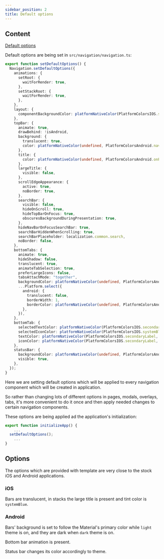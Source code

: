 ```yaml
---
sidebar_position: 2
title: Default options
---
```


## Content
[Default options](https://wix.github.io/react-native-navigation/api/options-api#setdefaultoptions)

Default options are being set in `src/navigation/navigation.ts`:

```typescript
export function setDefaultOptions() {
  Navigation.setDefaultOptions({
    animations: {
      setRoot: {
        waitForRender: true,
      },
      setStackRoot: {
        waitForRender: true,
      },
    },
    layout: {
      componentBackgroundColor: platformNativeColor(PlatformColorsIOS.systemBackground, PlatformColorsAndroid.background),
    },
    topBar: {
      animate: true,
      drawBehind: !isAndroid,
      background: {
        translucent: true,
        color: platformNativeColor(undefined, PlatformColorsAndroid.navigation),
      },
      title: {
        color: platformNativeColor(undefined, PlatformColorsAndroid.onPrimaryText),
      },
      largeTitle: {
        visible: false,
      },
      scrollEdgeAppearance: {
        active: true,
        noBorder: true,
      },
      searchBar: {
        visible: false,
        hideOnScroll: true,
        hideTopBarOnFocus: true,
        obscuresBackgroundDuringPresentation: true,
      },
      hideNavBarOnFocusSearchBar: true,
      searchBarHiddenWhenScrolling: true,
      searchBarPlaceholder: localization.common.search,
      noBorder: false,
    },
    bottomTabs: {
      animate: true,
      hideShadow: false,
      translucent: true,
      animateTabSelection: true,
      preferLargeIcons: false,
      tabsAttachMode: "together",
      backgroundColor: platformNativeColor(undefined, PlatformColorsAndroid.navigation),
      ...Platform.select({
        android: {
          translucent: false,
          borderWidth: 1,
          borderColor: platformNativeColor(undefined, PlatformColorsAndroid.divider),
        },
      }),
    },
    bottomTab: {
      selectedTextColor: platformNativeColor(PlatformColorsIOS.secondaryLabel, PlatformColorsAndroid.onPrimaryText),
      selectedIconColor: platformNativeColor(PlatformColorsIOS.systemBlue, PlatformColorsAndroid.onPrimaryText),
      textColor: platformNativeColor(PlatformColorsIOS.secondaryLabel, PlatformColorsAndroid.onPrimaryTextOpacity),
      iconColor: platformNativeColor(PlatformColorsIOS.secondaryLabel, PlatformColorsAndroid.onPrimaryTextOpacity),
    },
    statusBar: {
      backgroundColor: platformNativeColor(undefined, PlatformColorsAndroid.statusbar),
      visible: true,
    },
  });
}
```

Here we are setting default options which will be applied to every navigation component which will be created in application.

So rather than changing lots of different options in pages, modals, overlays, tabs, it's more convenient to do it once
and then apply needed changes to certain navigation components.

These options are being applied ad the application's initialization:
```typescript jsx
export function initializeApp() {
    ...
  setDefaultOptions();
    ...
}
```

## Options
The options which are provided with template are very close to the stock iOS and Android applications.

### iOS
Bars are translucent, in stacks the large title is present and tint color is `systemBlue`.

### Android
Bars' background is set to follow the Material's primary color while `light` theme is on, and they are dark when `dark` theme is on.

Bottom bar animation is present.

Status bar changes its color accordingly to theme.
